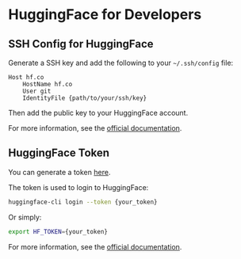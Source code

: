 # HuggingFace for Developers

## SSH Config for HuggingFace

Generate a SSH key and add the following to your `~/.ssh/config` file:
```
Host hf.co
    HostName hf.co
    User git
    IdentityFile {path/to/your/ssh/key}
```

Then add the public key to your HuggingFace account.

For more information, see the [official documentation](https://huggingface.co/docs/hub/en/security-git-ssh).

## HuggingFace Token

You can generate a token [here](https://huggingface.co/settings/tokens).

The token is used to login to HuggingFace:
```bash
huggingface-cli login --token {your_token}
```

Or simply:
```bash
export HF_TOKEN={your_token}
```

For more information, see the [official documentation](https://huggingface.co/docs/hub/en/security-tokens).
